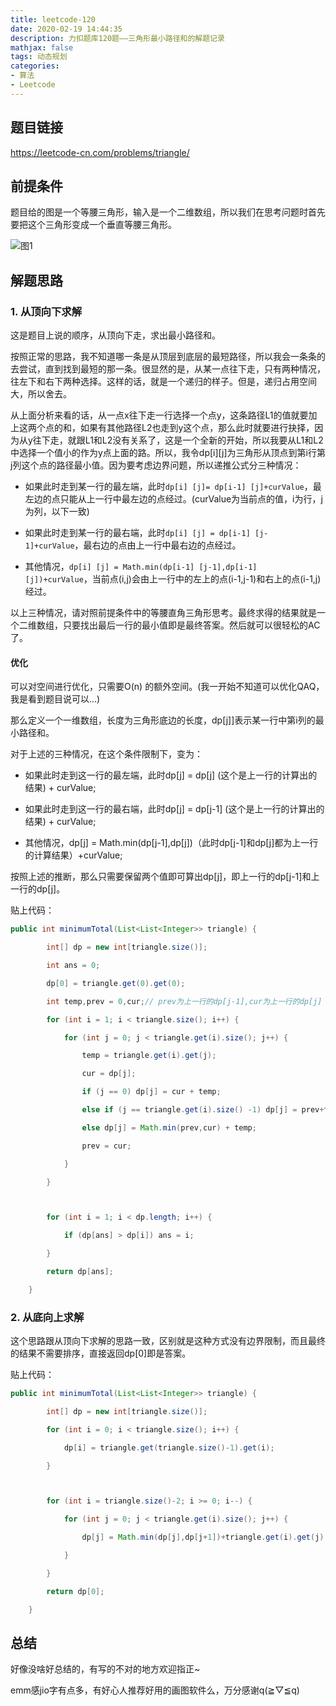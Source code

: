 ```yaml
---
title: leetcode-120
date: 2020-02-19 14:44:35
description: 力扣题库120题——三角形最小路径和的解题记录
mathjax: false
tags: 动态规划
categories:
- 算法
- Leetcode
---
```

## 题目链接

https://leetcode-cn.com/problems/triangle/

## 前提条件

题目给的图是一个等腰三角形，输入是一个二维数组，所以我们在思考问题时首先要把这个三角形变成一个垂直等腰三角形。

![图1](/images/2020-02-19-leetcode-120/1.png "转换形式如图")


## 解题思路

### 1. 从顶向下求解

这是题目上说的顺序，从顶向下走，求出最小路径和。

按照正常的思路，我不知道哪一条是从顶层到底层的最短路径，所以我会一条条的去尝试，直到找到最短的那一条。很显然的是，从某一点往下走，只有两种情况，往左下和右下两种选择。这样的话，就是一个递归的样子。但是，递归占用空间大，所以舍去。



从上面分析来看的话，从一点x往下走一行选择一个点y，这条路径L1的值就要加上这两个点的和，如果有其他路径L2也走到y这个点，那么此时就要进行抉择，因为从y往下走，就跟L1和L2没有关系了，这是一个全新的开始，所以我要从L1和L2中选择一个值小的作为y点上面的路。所以，我令dp[i][j]为三角形从顶点到第i行第j列这个点的路径最小值。因为要考虑边界问题，所以递推公式分三种情况：

- 如果此时走到某一行的最左端，此时`dp[i] [j]= dp[i-1] [j]+curValue`，最左边的点只能从上一行中最左边的点经过。(curValue为当前点的值，i为行，j为列，以下一致)

- 如果此时走到某一行的最右端，此时`dp[i] [j] = dp[i-1] [j-1]+curValue`，最右边的点由上一行中最右边的点经过。

- 其他情况，`dp[i] [j] = Math.min(dp[i-1] [j-1],dp[i-1] [j])+curValue`，当前点(i,j)会由上一行中的左上的点(i-1,j-1)和右上的点(i-1,j)经过。



以上三种情况，请对照前提条件中的等腰直角三角形思考。最终求得的结果就是一个二维数组，只要找出最后一行的最小值即是最终答案。然后就可以很轻松的AC了。



#### 优化

可以对空间进行优化，只需要O(n) 的额外空间。(我一开始不知道可以优化QAQ，我是看到题目说可以...)

那么定义一个一维数组，长度为三角形底边的长度，dp[j]]表示某一行中第i列的最小路径和。

对于上述的三种情况，在这个条件限制下，变为：

- 如果此时走到这一行的最左端，此时dp[j] =  dp[j] (这个是上一行的计算出的结果) + curValue;

- 如果此时走到这一行的最右端，此时dp[j] = dp[j-1] (这个是上一行的计算出的结果) + curValue;

- 其他情况，dp[j] = Math.min(dp[j-1],dp[j])（此时dp[j-1]和dp[j]都为上一行的计算结果）+curValue;



按照上述的推断，那么只需要保留两个值即可算出dp[j]，即上一行的dp[j-1]和上一行的dp[j]。

贴上代码：

``` Java
public int minimumTotal(List<List<Integer>> triangle) {

​        int[] dp = new int[triangle.size()];

​        int ans = 0;

​        dp[0] = triangle.get(0).get(0);

​        int temp,prev = 0,cur;// prev为上一行的dp[j-1],cur为上一行的dp[j]

​        for (int i = 1; i < triangle.size(); i++) {

​            for (int j = 0; j < triangle.get(i).size(); j++) {

​                temp = triangle.get(i).get(j);

​                cur = dp[j];

​                if (j == 0) dp[j] = cur + temp;

​                else if (j == triangle.get(i).size() -1) dp[j] = prev+temp;

​                else dp[j] = Math.min(prev,cur) + temp;

​                prev = cur;

​            }

​        }



​        for (int i = 1; i < dp.length; i++) {

​            if (dp[ans] > dp[i]) ans = i;

​        }

​        return dp[ans];

​    }


```

### 2. 从底向上求解

这个思路跟从顶向下求解的思路一致，区别就是这种方式没有边界限制，而且最终的结果不需要排序，直接返回dp[0]即是答案。

贴上代码：

``` Java
public int minimumTotal(List<List<Integer>> triangle) {

​        int[] dp = new int[triangle.size()];

​        for (int i = 0; i < triangle.size(); i++) {

​            dp[i] = triangle.get(triangle.size()-1).get(i);

​        }



​        for (int i = triangle.size()-2; i >= 0; i--) {

​            for (int j = 0; j < triangle.get(i).size(); j++) {

​                dp[j] = Math.min(dp[j],dp[j+1])+triangle.get(i).get(j);

​            }

​        }

​        return dp[0];

​    }


```



## 总结

好像没啥好总结的，有写的不对的地方欢迎指正~

emm感jio字有点多，有好心人推荐好用的画图软件么，万分感谢q(≧▽≦q)
